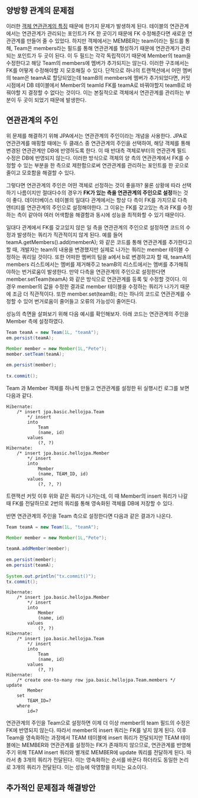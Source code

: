 ## 양방향 관계의 문제점

이러한 [객체 연관관계의 특징](단방향,%20양방향) 때문에 한가지 문제가 발생하게 된다. 테이블의 연관관계에서는 연관관계가 관리되는 포인트가 FK 한 곳이기 때문에 FK 수정해준다면 새로운 연관관계를 만들어 줄 수 있었다. 하지만 객체에서는 MEMBER는 team이라는 필드를 통해, Team은 members라는 필드를 통해 연관관계를 형성하기 때문에 연관관계가 관리되는 포인트가 두 곳이 된다. 이 두 필드는 각각 독립적이기 때문에 Member의 team을 수정한다고 해당 Team의 members에 멤버가 추가되지는 않는다. 이러한 구조에서는 FK를 어떻게 수정해야할 지 모호해질 수 있다. 단적으로 하나의 트랜잭션에서 어떤 멤버의 team은 teamA로 할당되었는데 teamB의 members에 멤버가 추가되었다면, 커밋 시점에서 DB 테이블에서 Member의 teamId FK를 teamA로 바꿔야할지 teamB로 바꿔야할 지 결정할 수 없다는 것이다. 이는 본질적으로 객체에서 연관관계를 관리하는 부분이 두 곳이 되었기 때문에 발생한다.

## 연관관계의 주인

위 문제를 해결하기 위해 JPA에서는 연관관계의 주인이라는 개념을 사용한다. JPA로 연관관계를 매핑할 때에는 두 클래스 중 연관관계의 주인을 선택하여, 해당 객체를 통해 변경된 연관관계만 DB에 반영하도록 한다. 이 때 반대측 객체로부터의 연관관계 필드 수정은 DB에 반영되지 않는다. 이러한 방식으로 객체의 양 측의 연관관계에서 FK를 수정할 수 있는 부분을 한 측으로 제한함으로써 연관관계를 관리하는 포인트를 한 곳으로 줄이고 모호함을 해결할 수 있다.

그렇다면 연관관계의 주인은 어떤 객체로 선정하는 것이 좋을까? 물론 상황에 따라 선택하기 나름이지만 절대다수의 경우가 **FK가 있는 측을 연관관계의 주인으로 설정**하는 것이 좋다. 데이터베이스 테이블의 일대다 관계에서는 항상 다 측이 FK를 가지므로 다측 엔티티를 연관관계의 주인으로 설정해야한다. 그 이유는 FK를 갖고있는 측과 FK를 수정하는 측이 같아야 여러 어색함을 해결함과 동시에 성능을 최적화할 수 있기 때문이다.

일대다 관계에서 FK를 갖고있지 않은 일 측을 연관관계의 주인으로 설정하면 코드의 수정과 발생하는 쿼리가 직관적이지 않게 된다. 예를 들어 teamA.getMembers().add(memberA); 와 같은 코드를 통해 연관관계를 추가한다고 할 때, 개발자는 team의 내용을 변경했지만 실제로 나가는 쿼리는 member 테이블 수정하는 쿼리일 것이다. 또한 어떠한 멤버의 팀을 a에서 b로 변경하고자 할 때, teamA의 members 리스트에서는 멤버를 제거해주고 teamB의 리스트에서는 멤버를 추가해줘야하는 번거로움이 발생한다. 만약 다측을 연관관계의 주인으로 설정한다면 member.setTeam(teamA) 와 같은 방식으로 연관관계를 등록 및 수정할 것이다. 이 경우 member의 값을 수정한 결과로 member 테이블을 수정하는 쿼리가 나가기 때문에 조금 더 직관적이다. 또한 member.set(teamB); 라는 하나의 코드로 연관관계를 수정할 수 있어 번거로움이 줄어들고 오류의 가능성이 줄어든다.

성능의 측면을 살펴보기 위해 다음 예시를 확인해보자. 아래 코드는 연관관계의 주인을 Member 측에 설정하였다.
```java
Team teamA = new Team(1L, "teamA");  
em.persist(teamA);  
  
Member member = new Member(1L,"Pete");  
member.setTeam(teamA);  

em.persist(member);  
  
tx.commit();

```

Team 과 Member 객체를 하나씩 만들고 연관관계를 설정한 뒤 실행시킨 로그를 보면 다음과 같다.
```
Hibernate: 
    /* insert jpa.basic.hellojpa.Team
        */ insert 
        into
            Team
            (name, id) 
        values
            (?, ?)
Hibernate: 
    /* insert jpa.basic.hellojpa.Member
        */ insert 
        into
            Member
            (name, TEAM_ID, id) 
        values
            (?, ?, ?)
```

트랜잭션 커밋 이후 위와 같은 쿼리가 나가는데, 이 때 Member의 insert 쿼리가 나갈 때 FK를 전달하므로 2번의 쿼리를 통해 영속화된 객체를 DB에 저장할 수 있다. 

반면 연관관계의 주인을 Team 측으로 설정한다면 다음과 같은 결과가 나온다.
```java
Team teamA = new Team(1L, "teamA");  

Member member = new Member(1L,"Pete");  
  
teamA.addMember(member);  
  
em.persist(member);  
em.persist(teamA);  
  
System.out.println("tx.commit()");  
tx.commit();
```

```
Hibernate: 
    /* insert jpa.basic.hellojpa.Member
        */ insert 
        into
            Member
            (name, id) 
        values
            (?, ?)
Hibernate: 
    /* insert jpa.basic.hellojpa.Team
        */ insert 
        into
            Team
            (name, id) 
        values
            (?, ?)
Hibernate: 
    /* create one-to-many row jpa.basic.hellojpa.Team.members */ update
        Member 
    set
        TEAM_ID=? 
    where
        id=?
```

연관관계의 주인을 Team으로 설정하면 이제 더 이상 member의 team 필드의 수정은 FK에 반영되지 않는다. 따라서 member의 insert 쿼리는 FK를 넣지 않게 된다. 이후 Team을 영속화하는 과정에서 TEAM 테이블에 insert 쿼리가 전달되지만 TEAM 테이블에는 MEMBER와 연관관계를 설정하는 FK가 존재하지 않으므로, 연관관계를 반영해주기 위해 TEAM insert 쿼리와 별개로 MEMBER에 update 쿼리를 전달하게 된다. 따라서 총 3개의 쿼리가 전달된다. 이는 영속화하는 순서를 바꾼다 하더라도 동일한 논리로 3개의 쿼리가 전달된다. 이는 성능에 악영향을 미치는 요소이다.
## 추가적인 문제점과 해결방안
